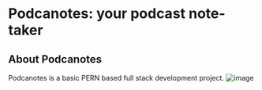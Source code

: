 # Podcanotes: your podcast note-taker
## About Podcanotes
Podcanotes is a basic PERN based full stack development project.
![image](https://github.com/user-attachments/assets/5853a8a4-bdb8-400d-b95f-c3dbaf3a7f28)
